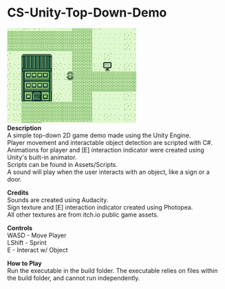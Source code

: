 # CS-Unity-Top-Down-Demo
<img src="https://github.com/wjmack/CS-Unity-Top-Down-Demo/blob/main/game.png" width=300/><br />
**Description**  
A simple top-down 2D game demo made using the Unity Engine.  
Player movement and interactable object detection are scripted with C#.  
Animations for player and [E] interaction indicator were created using Unity's built-in animator.  
Scripts can be found in Assets/Scripts.  
A sound will play when the user interacts with an object, like a sign or a door.  

**Credits**  
Sounds are created using Audacity. <br />
Sign texture and [E] interaction indicator created using Photopea.  
All other textures are from itch.io public game assets.  

**Controls**  
WASD - Move Player  
LShift - Sprint  
E - Interact w/ Object  

**How to Play**  
Run the executable in the build folder. The executable relies on files within the build folder, and cannot run independently.

